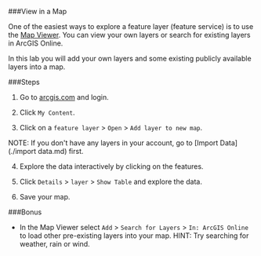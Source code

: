 ###View in a Map

One of the easiest ways to explore a feature layer (feature service) is to use the [Map Viewer](http://doc.arcgis.com/en/arcgis-online/use-maps/view-maps.htm). You can view your own layers or search for existing layers in ArcGIS Online.

In this lab you will add your own layers and some existing publicly available layers into a map.

###Steps

1. Go to [arcgis.com](http://www.arcgis.com) and login.  

2. Click `My Content`.

3. Click on a `feature layer` > `Open` > `Add layer to new map`.

 NOTE: If you don't have any layers in your account, go to [Import Data](./import data.md) first.

4. Explore the data interactively by clicking on the features.

5. Click `Details` > `layer` > `Show Table` and explore the data.

6. Save your map. 

###Bonus
* In the Map Viewer select `Add` > `Search for Layers` > `In: ArcGIS Online` to load other pre-existing layers into your map. HINT: Try searching for weather, rain or wind.